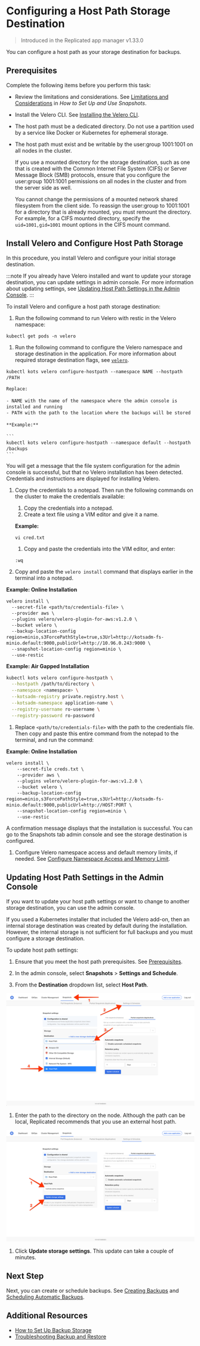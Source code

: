 # Configuring a Host Path Storage Destination

> Introduced in the Replicated app manager v1.33.0

You can configure a host path as your storage destination for backups.

## Prerequisites

Complete the following items before you perform this task:

* Review the limitations and considerations. See [Limitations and Considerations](snapshots-understanding#limitations-and-considerations) in _How to Set Up and Use Snapshots_.
* Install the Velero CLI. See [Installing the Velero CLI](snapshots-velero-cli-installing).
* The host path must be a dedicated directory. Do not use a partition used by a service like Docker or Kubernetes for ephemeral storage.
* The host path must exist and be writable by the user:group 1001:1001 on all nodes in the cluster.

   If you use a mounted directory for the storage destination, such as one that is created with the Common Internet File System (CIFS) or Server Message Block (SMB) protocols, ensure that you configure the user:group 1001:1001 permissions on all nodes in the cluster and from the server side as well.

   You cannot change the permissions of a mounted network shared filesystem from the client side. To reassign the user:group to 1001:1001 for a directory that is already mounted, you must remount the directory. For example, for a CIFS mounted directory, specify the `uid=1001,gid=1001` mount options in the CIFS mount command.

## Install Velero and Configure Host Path Storage

In this procedure, you install Velero and configure your initial storage destination.

:::note
If you already have Velero installed and want to update your storage destination, you can update settings in admin console. For more information about updating settings, see [Updating Host Path Settings in the Admin Console](#updating-host-path-settings-in-the-admin-console).
:::

To install Velero and configure a host path storage destination:

1. Run the following command to run Velero with restic in the Velero namespace:

  ```
  kubectl get pods -n velero
  ```

1. Run the following command to configure the Velero namespace and storage destination in the application. For more information about required storage destination flags, see [`velero`](/reference/kots-cli-velero-index).

  ```
  kubectl kots velero configure-hostpath --namespace NAME --hostpath /PATH
  ```

    Replace:

    - NAME with the name of the namespace where the admin console is installed and running
    - PATH with the path to the location where the backups will be stored

    **Example:**

    ```
    kubectl kots velero configure-hostpath --namespace default --hostpath /backups
    ```

  You will get a message that the file system configuration for the admin console is successful, but that no Velero installation has been detected. Credentials and instructions are displayed for installing Velero.

1. Copy the credentials to a notepad. Then run the following commands on the cluster to make the credentials available:

    1. Copy the credentials into a notepad.
    1. Create a text file using a VIM editor and give it a name.

      **Example:**

      ```
      vi cred.txt
      ```

    1. Copy and paste the credentials into the VIM editor, and enter:

      ```
      :wq
      ```

1. Copy and paste the `velero install` command that displays earlier in the terminal into a notepad.

  **Example: Online Installation**

  ```
  velero install \
    --secret-file <path/to/credentials-file> \
    --provider aws \
    --plugins velero/velero-plugin-for-aws:v1.2.0 \
    --bucket velero \
    --backup-location-config region=minio,s3ForcePathStyle=true,s3Url=http://kotsadm-fs-minio.default:9000,publicUrl=http://10.96.0.243:9000 \
    --snapshot-location-config region=minio \
    --use-restic
  ```
  **Example: Air Gapped Installation**

  ```bash
  kubectl kots velero configure-hostpath \
    --hostpath /path/to/directory \
    --namespace <namespace> \
    --kotsadm-registry private.registry.host \
    --kotsadm-namespace application-name \
    --registry-username ro-username \
    --registry-password ro-password
  ```

1. Replace `<path/to/credentials-file>` with the path to the credentials file. Then copy and paste this entire command from the notepad to the terminal, and run the command:

  **Example: Online Installation**

  ```
  velero install \
      --secret-file creds.txt \
      --provider aws \
      --plugins velero/velero-plugin-for-aws:v1.2.0 \
      --bucket velero \
      --backup-location-config region=minio,s3ForcePathStyle=true,s3Url=http://kotsadm-fs-minio.default:9000,publicUrl=http://HOST:PORT \
      --snapshot-location-config region=minio \
      --use-restic
  ```

  A confirmation message displays that the installation is successful. You can go to the Snapshots tab admin console and see the storage destination is configured.

1. Configure Velero namespace access and default memory limits, if needed. See [Configure Namespace Access and Memory Limit](snapshots-velero-installing-config).


## Updating Host Path Settings in the Admin Console

If you want to update your host path settings or want to change to another storage destination, you can use the admin console.

If you used a Kubernetes installer that included the Velero add-on, then an internal storage destination was created by default during the installation. However, the internal storage is not sufficient for full backups and you must configure a storage destination.

To update host path settings:

1. Ensure that you meet the host path prerequisites. See [Prerequisites](snapshots-configuring-hostpath#prerequisites).

1. In the admin console, select **Snapshots** > **Settings and Schedule**.

1. From the **Destination** dropdown list, select **Host Path**.

  ![Snapshot Destination Dropdown Host Path](/images/snapshot-destination-dropdown-hostpath.png)

1. Enter the path to the directory on the node. Although the path can be local, Replicated recommends that you use an external host path.

  ![Snapshot Destination Host Path Fields](/images/snapshot-destination-hostpath-field.png)

1. Click **Update storage settings**. This update can take a couple of minutes.


## Next Step

Next, you can create or schedule backups. See [Creating Backups](snapshots-creating) and [Scheduling Automatic Backups](snapshots-scheduling).

## Additional Resources

* [How to Set Up Backup Storage](snapshots-understanding)
* [Troubleshooting Backup and Restore](snapshots-troubleshooting-backup-restore)
